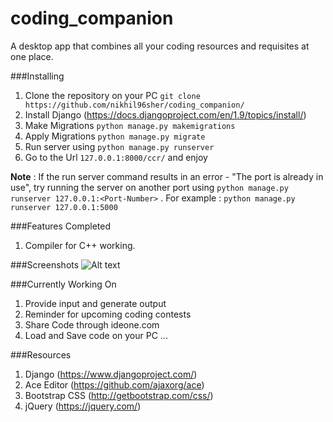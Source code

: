 # coding_companion
A desktop app that combines all your coding resources and requisites at one place.

###Installing
1. Clone the repository on your PC `git clone https://github.com/nikhil96sher/coding_companion/`
2. Install Django (https://docs.djangoproject.com/en/1.9/topics/install/)
3. Make Migrations `python manage.py makemigrations`
4. Apply Migrations `python manage.py migrate`
3. Run server using `python manage.py runserver`
4. Go to the Url `127.0.0.1:8000/ccr/` and enjoy

**Note** : If the run server command results in an error - "The port is already in use", try running the server on another port using `python manage.py runserver 127.0.0.1:<Port-Number>` . For example : `python manage.py runserver 127.0.0.1:5000`

###Features Completed
1. Compiler for C++ working.

###Screenshots
![Alt text](https://github.com/nikhil96sher/coding_companion/blob/master/screenshots/compile_error.png "Screenshot")

###Currently Working On
1. Provide input and generate output
2. Reminder for upcoming coding contests
3. Share Code through ideone.com
4. Load and Save code on your PC ...

###Resources
1. Django (https://www.djangoproject.com/)
2. Ace Editor (https://github.com/ajaxorg/ace)
3. Bootstrap CSS (http://getbootstrap.com/css/)
4. jQuery (https://jquery.com/)
